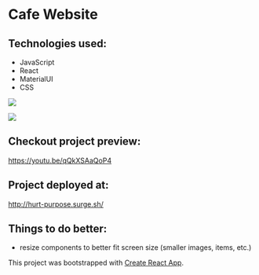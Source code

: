 # Cafe Website

## Technologies used: 
- JavaScript
- React 
- MaterialUI
- CSS

![](https://media.giphy.com/media/U2GDCUEMihgnnFRkVJ/giphy.gif) 

![](https://media.giphy.com/media/kfF3IA8uznDQ0izlbM/giphy.gif) 

## Checkout project preview: 
https://youtu.be/qQkXSAaQoP4

## Project deployed at: 
http://hurt-purpose.surge.sh/ 

## Things to do better: 
- resize components to better fit screen size (smaller images, items, etc.)

This project was bootstrapped with [Create React App](https://github.com/facebook/create-react-app).
